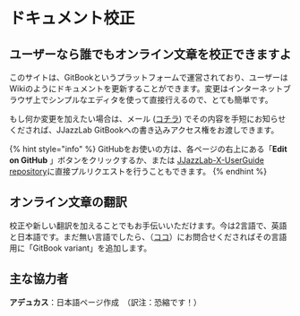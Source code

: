 # ドキュメント校正

## ユーザーなら誰でもオンライン文章を校正できますよ

このサイトは、GitBookというプラットフォームで運営されており、ユーザーはWikiのようにドキュメントを更新することができます。変更はインターネットブラウザ上でシンプルなエディタを使って直接行えるので、とても簡単です。

もし何か変更を加えたい場合は、メール ([コチラ](https://www.jjazzlab.com/en/contact/)) でその内容を手短にお知らせくだされば、JJazzLab GitBookへの書き込みアクセス権をお渡しできます。&#x20;

{% hint style="info" %}
GitHubをお使いの方は、各ページの右上にある「**Edit on GitHub** 」ボタンをクリックするか、または [JJazzLab-X-UserGuide repository](https://github.com/jjazzboss/JJazzLab-X-UserGuide)に直接プルリクエストを行うこともできます。
{% endhint %}

## オンライン文章の翻訳

校正や新しい翻訳を加えることでもお手伝いいただけます。今は2言語で、英語と日本語です。まだ無い言語でしたら、（[ココ](https://www.jjazzlab.com/en/contact/)）にお問合せくださればその言語用に「GitBook variant」を追加します。

## 主な協力者

**アデュカス**：日本語ページ作成　（訳注：恐縮です！）








